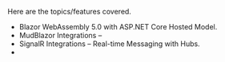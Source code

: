 



Here are the topics/features covered.

- Blazor WebAssembly 5.0 with ASP.NET Core Hosted Model.
- MudBlazor Integrations – 
- SignalR Integrations – Real-time Messaging with Hubs.
-


